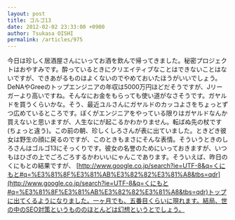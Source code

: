 ```yaml
---
layout: post
title: ゴルゴ13
date: 2012-02-02 23:33:00 +0900
author: Tsukasa OISHI
permalink: /articles/975
---
```



今日は珍しく居酒屋さんにいってお酒を飲んで帰ってきました。秘密プロジェクトはおやすみです。酔っているときにクリエイティブなことはできないことはないですが、できあがるものはよくないのでやめておいたほうがいいでしょう。DeNAやGreeのトップエンジニアの年収は5000万円ほどだそうですが、Jリーガーより高いですね。そんなにお金をもらっても使い道がなさそうです。ガヤルドを買うくらいかな。そう、最近ユルさんにガヤルドのカッコよさをちょっとずつ広めているところです。ぼくがエンジニアをやっている限りはガヤルドなんか買えないと思いますが、人生なにが起こるかわかりません。転ばぬ先の杖です(ちょっと違う)。この前の朝、珍しくしろさんが表に出ていました。ときどき彼女は野生の顔に戻るのですが、このときもまさにそんな表情。そういうときのしろさんはゴルゴ13にそっくりです。彼女の名誉のためにいっておきますが、いつもはひざの上でごろごろするかわいいにゃんこであります。そういえば、昨日のくにもとの結果ですが、 [http://www.google.co.jp/search?ie=UTF-8&q=くにもと#q=%E3%81%8F%E3%81%AB%E3%82%82%E3%81%A8&tbs=qdr](http://www.google.co.jp/search?ie=UTF-8&q=くにもと#q=%E3%81%8F%E3%81%AB%E3%82%82%E3%81%A8&tbs=qdr)トップに出てくるようになりました。一ヶ月でも、五番目くらいに現れます。結局、世の中のSEO対策というもののほとんどは幻想というとでしょう。  

